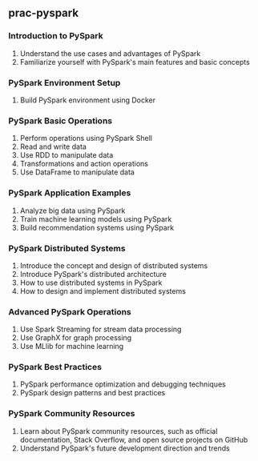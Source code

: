 ## **prac-pyspark**
### **Introduction to PySpark**
1. Understand the use cases and advantages of PySpark
1. Familiarize yourself with PySpark's main features and basic concepts
### **PySpark Environment Setup**
1. Build PySpark environment using Docker
### **PySpark Basic Operations**
1. Perform operations using PySpark Shell
1. Read and write data
1. Use RDD to manipulate data
1. Transformations and action operations
1. Use DataFrame to manipulate data
### **PySpark Application Examples**
1. Analyze big data using PySpark
1. Train machine learning models using PySpark
1. Build recommendation systems using PySpark
### **PySpark Distributed Systems**
1. Introduce the concept and design of distributed systems
1. Introduce PySpark's distributed architecture
1. How to use distributed systems in PySpark
1. How to design and implement distributed systems
### **Advanced PySpark Operations**
1. Use Spark Streaming for stream data processing
1. Use GraphX for graph processing
1. Use MLlib for machine learning
### **PySpark Best Practices**
1. PySpark performance optimization and debugging techniques
1. PySpark design patterns and best practices
### **PySpark Community Resources**
1. Learn about PySpark community resources, such as official documentation, Stack Overflow, and open source projects on GitHub
1. Understand PySpark's future development direction and trends
